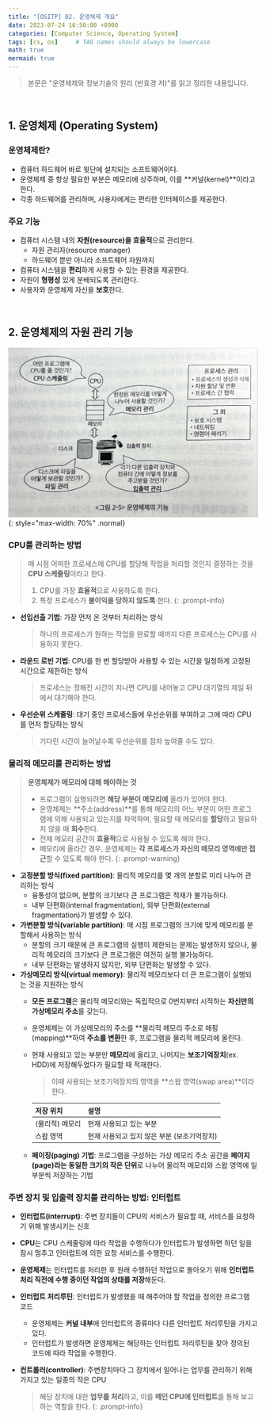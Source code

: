 ```yaml
---
title: "[OSITP] 02. 운영체제 개요"
date: 2023-07-24 16:50:00 +0900
categories: [Computer Science, Operating System]
tags: [cs, os]     # TAG names should always be lowercase
math: true
mermaid: true
---
```


> 본문은 "운영체제와 정보기술의 원리 (반효경 저)"를 읽고 정리한 내용입니다.

<br>

## 1. 운영체제 (Operating System)

### 운영체제란?

- 컴퓨터 하드웨어 바로 윗단에 설치되는 소프트웨어이다.
- 운영체제 중 항상 필요한 부분은 메모리에 상주하며, 이를 **커널(kernel)**이라고 한다.
- 각종 하드웨어를 관리하며, 사용자에게는 편리한 인터페이스를 제공한다.

### 주요 기능

- 컴퓨터 시스템 내의 **자원(resource)을 효율적**으로 관리한다.
    - 자원 관리자(resource manager)
    - 하드웨어 뿐만 아니라 소프트웨어 자원까지
- 컴퓨터 시스템을 **편리**하게 사용할 수 있는 환경을 제공한다.
- 자원이 **형평성** 있게 분배되도록 관리한다.
- 사용자와 운영체제 자신을 **보호**한다.

<br>

## 2. 운영체제의 자원 관리 기능

![](/assets/img/posts/Computer-Science/Operating-System/2023-07-24-01.jpeg){: style="max-width: 70%" .normal}

### CPU를 관리하는 방법

> 매 시점 어떠한 프로세스에 CPU를 할당해 작업을 처리할 것인지 결정하는 것을 **CPU 스케줄링**이라고 한다.
> 
> 1. CPU를 가장 **효율적**으로 사용하도록 한다.
> 2. 특정 프로세스가 **불이익을 당하지 않도록** 한다.
{: .prompt-info}


- **선입선출 기법**: 가장 먼저 온 것부터 처리하는 방식
    
    > 하나의 프로세스가 원하는 작업을 완료할 때까지 다른 프로세스는 CPU를 사용하지 못한다.
    > 
- **라운드 로빈 기법**: CPU를 한 번 할당받아 사용할 수 있는 시간을 일정하게 고정된 시간으로 제한하는 방식
    
    > 프로세스는 정해진 시간이 지나면 CPU를 내어놓고 CPU 대기열의 제일 뒤에서 대기해야 한다.
    > 
- **우선순위 스케줄링**: 대기 중인 프로세스들에 우선순위를 부여하고 그에 따라 CPU를 먼저 할당하는 방식
    
    > 기다린 시간이 늘어날수록 우선순위를 점차 높여줄 수도 있다.
    > 

### 물리적 메모리를 관리하는 방법

> **운영체제가 메모리에 대해 해야하는 것**
> 
> - 프로그램이 실행되려면 **해당 부분이 메모리에** 올라가 있어야 한다.
> - 운영체제는 **주소(address)**를 통해 메모리의 어느 부분이 어떤 프로그램에 의해 사용되고 있는지를 파악하며, 필요할 때 메모리를 **할당**하고 필요하지 않을 때 **회수**한다.
> - 전체 메모리 공간이 **효율적**으로 사용될 수 있도록 해야 한다.
> - 메모리에 올라간 경우, 운영체제는 **각 프로세스가 자신의 메모리 영역에만 접근**할 수 있도록 해야 한다.
{: .prompt-warning}

- **고정분할 방식(fixed partition)**: 물리적 메모리를 몇 개의 분할로 미리 나누어 관리하는 방식
    - 융통성이 없으며, 분할의 크기보다 큰 프로그램은 적재가 불가능하다.
    - 내부 단편화(internal fragmentation), 외부 단편화(external fragmentation)가 발생할 수 있다.
- **가변분할 방식(variable partition)**: 매 시점 프로그램의 크기에 맞게 메모리를 분할해서 사용하는 방식
    - 분할의 크기 때문에 큰 프로그램의 실행이 제한되는 문제는 발생하지 않으나, 물리적 메모리의 크기보다 큰 프로그램은 여전히 실행 불가능하다.
    - 내부 단편화는 발생하지 않지만, 외부 단편화는 발생할 수 있다.
- **가상메모리 방식(virtual memory)**: 물리적 메모리보다 더 큰 프로그램이 실행되는 것을 지원하는 방식
    - **모든 프로그램**은 물리적 메모리와는 독립적으로 0번지부터 시작하는 **자신만의 가상메모리 주소**를 갖는다.
    - 운영체제는 이 가상메모리의 주소를 **물리적 메모리 주소로 매핑(mapping)**하여 **주소를 변환**한 후, 프로그램을 물리적 메모리에 올린다.
    - 현재 사용되고 있는 부분만 **메모리**에 올리고, 나머지는 **보조기억장치**(ex. HDD)에 저장해두었다가 필요할 때 적재한다.
        
        > 이때 사용되는 보조기억장치의 영역을 **스왑 영역(swap area)**이라 한다.
        > 
        
        | 저장 위치 | 설명 |
        | --- | --- |
        | (물리적) 메모리 | 현재 사용되고 있는 부분 |
        | 스왑 영역 | 현재 사용되고 있지 않은 부분 (보조기억장치) |
    - **페이징(paging) 기법**: 프로그램을 구성하는 가상 메모리 주소 공간을 **페이지(page)라는 동일한 크기의 작은 단위**로 나누어 물리적 메모리와 스왑 영역에 일부분씩 저장하는 기법

### 주변 장치 및 입출력 장치를 관리하는 방법: 인터럽트

- **인터럽트(interrupt)**: 주변 장치들이 CPU의 서비스가 필요할 때, 서비스를 요청하기 위해 발생시키는 신호
- **CPU**는 CPU 스케줄링에 따라 작업을 수행하다가 인터럽트가 발생하면 하던 일을 잠시 멈추고 인터럽트에 의한 요청 서비스를 수행한다.
- **운영체제**는 인터럽트를 처리한 후 원래 수행하던 작업으로 돌아오기 위해 **인터럽트 처리 직전에 수행 중이던 작업의 상태를 저장**해둔다.
- **인터럽트 처리루틴**: 인터럽트가 발생했을 때 해주어야 할 작업을 정의한 프로그램 코드
    - 운영체제는 **커널 내부**에 인터럽트의 종류마다 다른 인터럽트 처리루틴을 가지고 있다.
    - 인터럽트가 발생하면 운영체제는 해당하는 인터럽트 처리루틴을 찾아 정의된 코드에 따라 작업을 수행한다.
- **컨트롤러(controller)**: 주변장치마다 그 장치에서 일어나는 업무를 관리하기 위해 가지고 있는 일종의 작은 CPU
    
    > 해당 장치에 대한 **업무를 처리**하고, 이를 **메인 CPU에 인터럽트**를 통해 보고하는 역할을 한다.
    {: .prompt-info}